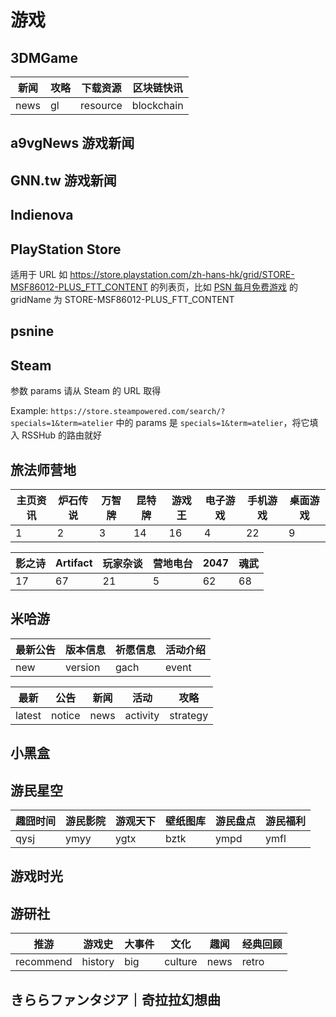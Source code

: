 # 游戏

## 3DMGame

<Route name="新闻中心" author="zhboner" example="/3dm/news" path="/3dm/news"/>

<Route name="游戏资讯" author="sinchang jacky2001114 HenryQW" example="/3dm/detroitbecomehuman/news" path="/3dm/:name/:type" :paramsDesc="['游戏的名字, 可以在专题页的 url 中找到', '资讯类型']">

| 新闻 | 攻略 | 下载资源 | 区块链快讯 |
| ---- | ---- | -------- | ---------- |
| news | gl   | resource | blockchain |

</Route>

## a9vgNews 游戏新闻

<Route name="a9vgNews 游戏新闻" author="monner-henster" example="/a9vg/a9vg" path="/a9vg/a9vg"/>

## GNN.tw 游戏新闻

<Route name="GNN.tw 游戏新闻" author="monner-henster" example="/gnn/gnn" path="/gnn/gnn"/>

## Indienova

<Route name="indienova 文章" author="GensouSakuya" example="/indienova/article" path="indienova/article"/>

## PlayStation Store

<Route name="游戏列表" author="DIYgod" example="/ps/list/STORE-MSF86012-PLUS_FTT_CONTENT" path="/ps/list/:gridName" :paramsDesc="['列表的 grid 名']">

适用于 URL 如 <https://store.playstation.com/zh-hans-hk/grid/STORE-MSF86012-PLUS_FTT_CONTENT> 的列表页，比如 [PSN 每月免费游戏](https://store.playstation.com/zh-hans-hk/grid/STORE-MSF86012-PLUS_FTT_CONTENT) 的 gridName 为 STORE-MSF86012-PLUS_FTT_CONTENT

</Route>

## psnine

<Route name="首页-白金攻略/游戏开箱" author="LightStrawberry" example="/psnine/index" path="/psnine/index"/>
<Route name="新闻-游戏资讯" author="LightStrawberry" example="/psnine/news" path="/psnine/news"/>
<Route name="数折-折扣信息推送" author="LightStrawberry" example="/psnine/shuzhe" path="/psnine/shuzhe"/>
<Route name="闲游-二手盘信息" author="LightStrawberry" example="/psnine/trade" path="/psnine/trade"/>
<Route name="游戏-新游戏奖杯信息" author="LightStrawberry" example="/psnine/game" path="/psnine/game"/>

## Steam

<Route name="Steam search" author="maple3142" example="/steam/search/specials=1&term=atelier" path="/steam/search/:params" :paramsDesc="['搜寻参数']">

参数 params 请从 Steam 的 URL 取得

Example: `https://store.steampowered.com/search/?specials=1&term=atelier` 中的 params 是 `specials=1&term=atelier`，将它填入 RSSHub 的路由就好

</Route>

<Route name="Steam news" author="maple3142" example="/steam/news/282800" path="/steam/news/:appids" :paramsDesc="['游戏 id']"/>

## 旅法师营地

<Route name="旅法师营地" author="qwertyuiop6" example="/lfsyd/1" path="/lfsyd/:typecode" :paramsDesc="['订阅分区类型']">

| 主页资讯 | 炉石传说 | 万智牌 | 昆特牌 | 游戏王 | 电子游戏 | 手机游戏 | 桌面游戏 |
| -------- | -------- | ------ | ------ | ------ | -------- | -------- | -------- |
| 1        | 2        | 3      | 14     | 16     | 4        | 22       | 9        |

| 影之诗 | Artifact | 玩家杂谈 | 营地电台 | 2047 | 魂武 |
| ------ | -------- | -------- | -------- | ---- | ---- |
| 17     | 67       | 21       | 5        | 62   | 68   |

</Route>

## 米哈游

<Route name="崩坏 2-游戏公告" author="deepred5" example="/mihoyo/bh2/gach" path="/mihoyo/bh2/:type" :paramsDesc="['公告种类']">

| 最新公告 | 版本信息 | 祈愿信息 | 活动介绍 |
| -------- | -------- | -------- | -------- |
| new      | version  | gach     | event    |

</Route>

<Route name="崩坏 3-游戏公告" author="deepred5" example="/mihoyo/bh3/strategy" path="/mihoyo/bh3/:type" :paramsDesc="['公告种类']">

| 最新   | 公告   | 新闻 | 活动     | 攻略     |
| ------ | ------ | ---- | -------- | -------- |
| latest | notice | news | activity | strategy |

</Route>

## 小黑盒

<Route name="用户动态" author="LogicJake" example="/xiaoheihe/user/7775687" path="xiaoheihe/user/:id" :paramsDesc="['用户 id']"/>

<Route name="游戏新闻" author="MyFaith" example="/xiaoheihe/news" path="xiaoheihe/news"/>

<Route name="游戏打折情况" author="MyFaith" example="/xiaoheihe/discount" path="xiaoheihe/discount"/>

## 游民星空

<Route name="游民星空今日推荐" author="LightStrawberry" example="/gamersky/news" path="/gamersky/news"/>

<Route name="游民娱乐" author="LogicJake" example="/gamersky/ent/ymfl" path="/gamersky/ent/:category" :paramsDesc="['分类类型']">

| 趣囧时间 | 游民影院 | 游观天下 | 壁纸图库 | 游民盘点 | 游民福利 |
| -------- | -------- | -------- | -------- | -------- | -------- |
| qysj     | ymyy     | ygtx     | bztk     | ympd     | ymfl     |

</Route>

## 游戏时光

<Route name="游戏时光新闻" author="MyFaith" example="/vgtime/news" path="vgtime/news"/>

<Route name="游戏时光游戏发售表" author="MyFaith" example="/vgtime/release" path="vgtime/release"/>

## 游研社

<Route name="游研社" author="LightStrawberry" example="/yystv/category/:category" path="/yystv/category/:category" :paramsDesc="['专栏类型']">

| 推游      | 游戏史  | 大事件 | 文化    | 趣闻 | 经典回顾 |
| --------- | ------- | ------ | ------- | ---- | -------- |
| recommend | history | big    | culture | news | retro    |

</Route>

## きららファンタジア｜奇拉拉幻想曲

<Route name="公告" author="magic-akari" example="/kirara/news" path="/kirara/news"/>
